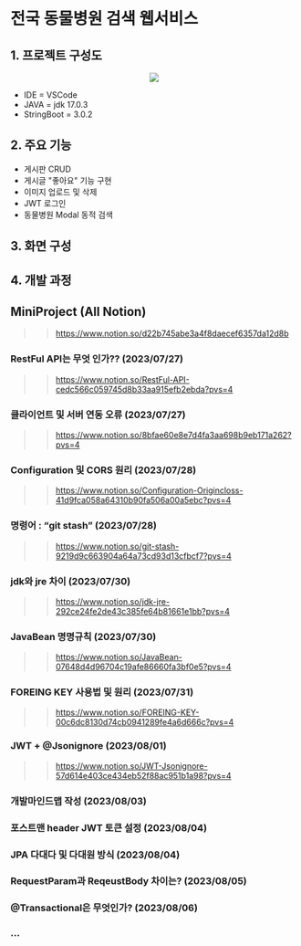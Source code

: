 # 전국 동물병원 검색 웹서비스

## 1. 프로젝트 구성도
<p align="center">
  <img src="https://github.com/honeydanji/MiniProject/assets/129818881/1cc552c7-7984-4b02-b1aa-48ee94171c39">
</p>

- IDE = VSCode
- JAVA = jdk 17.0.3
- StringBoot = 3.0.2

## 2. 주요 기능
- 게시판 CRUD
- 게시글 "좋아요" 기능 구현
- 이미지 업로드 및 삭제
- JWT 로그인
- 동물병원 Modal 동적 검색 

## 3. 화면 구성


## 4. 개발 과정
## MiniProject (All Notion)
>> https://www.notion.so/d22b745abe3a4f8daecef6357da12d8b

### RestFul API는 무엇 인가?? (2023/07/27)
>> https://www.notion.so/RestFul-API-cedc566c059745d8b33aa915efb2ebda?pvs=4

### 클라이언트 및 서버 연동 오류 (2023/07/27)
>> https://www.notion.so/8bfae60e8e7d4fa3aa698b9eb171a262?pvs=4

### Configuration 및 CORS 원리 (2023/07/28)
>> https://www.notion.so/Configuration-Origincloss-41d9fca058a64310b90fa506a00a5ebc?pvs=4

### 명령어 : “git stash”  (2023/07/28)
>> https://www.notion.so/git-stash-9219d9c663904a64a73cd93d13cfbcf7?pvs=4

### jdk와 jre 차이 (2023/07/30)
>> https://www.notion.so/jdk-jre-292ce24fe2de43c385fe64b81661e1bb?pvs=4

### JavaBean 명명규칙 (2023/07/30)
>> https://www.notion.so/JavaBean-07648d4d96704c19afe86660fa3bf0e5?pvs=4

### FOREING KEY 사용법 및 원리 (2023/07/31)
>> https://www.notion.so/FOREING-KEY-00c6dc8130d74cb0941289fe4a6d666c?pvs=4

### JWT + @Jsonignore (2023/08/01)
>> https://www.notion.so/JWT-Jsonignore-57d614e403ce434eb52f88ac951b1a98?pvs=4

### 개발마인드맵 작성 (2023/08/03)

### 포스트맨 header JWT 토큰 설정 (2023/08/04)

### JPA 다대다 및 다대원 방식 (2023/08/04)

### RequestParam과 ReqeustBody 차이는? (2023/08/05)

### @Transactional은 무엇인가? (2023/08/06)

### ...
